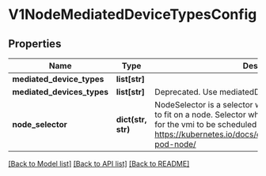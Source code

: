 # V1NodeMediatedDeviceTypesConfig

## Properties
Name | Type | Description | Notes
------------ | ------------- | ------------- | -------------
**mediated_device_types** | **list[str]** |  | [optional] 
**mediated_devices_types** | **list[str]** | Deprecated. Use mediatedDeviceTypes instead. | [optional] 
**node_selector** | **dict(str, str)** | NodeSelector is a selector which must be true for the vmi to fit on a node. Selector which must match a node&#39;s labels for the vmi to be scheduled on that node. More info: https://kubernetes.io/docs/concepts/configuration/assign-pod-node/ | 

[[Back to Model list]](../README.md#documentation-for-models) [[Back to API list]](../README.md#documentation-for-api-endpoints) [[Back to README]](../README.md)


